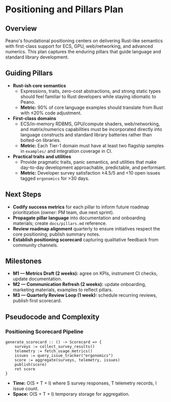 # Positioning and Pillars Plan

## Overview
Peano's foundational positioning centers on delivering Rust-like semantics with first-class support for ECS, GPU, web/networking, and advanced numerics. This plan captures the enduring pillars that guide language and standard library development.

## Guiding Pillars
- **Rust-ish core semantics**
  - Expressions, traits, zero-cost abstractions, and strong static types should feel familiar to Rust developers while staying idiomatic to Peano.
  - **Metric:** 90% of core language examples should translate from Rust with ≤20% code adjustment.
- **First-class domains**
  - ECS/in-memory RDBMS, GPU/compute shaders, web/networking, and matrix/numerics capabilities must be incorporated directly into language constructs and standard library batteries rather than bolted-on libraries.
  - **Metric:** Each Tier-1 domain must have at least two flagship samples in `examples/` and integration coverage in CI.
- **Practical traits and utilities**
  - Provide pragmatic traits, panic semantics, and utilities that make day-to-day development approachable, predictable, and performant.
  - **Metric:** Developer survey satisfaction ≥4.5/5 and <10 open issues tagged `ergonomics` for >30 days.

## Next Steps
- **Codify success metrics** for each pillar to inform future roadmap prioritization (owner: PM team, due next sprint).
- **Propagate pillar language** into documentation and onboarding materials; create `docs/pillars.md` reference.
- **Review roadmap alignment** quarterly to ensure initiatives respect the core positioning; publish summary notes.
- **Establish positioning scorecard** capturing qualitative feedback from community channels.

## Milestones
- **M1 — Metrics Draft (2 weeks):** agree on KPIs, instrument CI checks, update documentation.
- **M2 — Communication Refresh (2 weeks):** update onboarding, marketing materials, examples to reflect pillars.
- **M3 — Quarterly Review Loop (1 week):** schedule recurring reviews, publish first scorecard.

## Pseudocode and Complexity

### Positioning Scorecard Pipeline
```pn
generate_scorecard :: () -> Scorecard => {
	surveys := collect_survey_results()
	telemetry := fetch_usage_metrics()
	issues := query_issue_tracker("ergonomics")
	score := aggregate(surveys, telemetry, issues)
	publish(score)
	ret score
}
```
- **Time:** O(S + T + I) where S survey responses, T telemetry records, I issue count.
- **Space:** O(S + T + I) temporary storage for aggregation.

